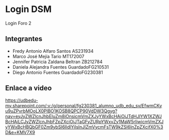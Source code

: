 # Login DSM
 Login Foro 2 

## Integrantes
- Fredy Antonio Alfaro Santos AS231934
- Marco José Mejía Tario MT172007
- Jennifer Patricia Zaldana Beltran ZB212784
- Daniela Alejandra Fuentes GuardadoFG210531
- Diego Antonio Fuentes GuardadoFG230381

## Enlace a video
https://udbedu-my.sharepoint.com/:v:/g/personal/fg230381_alumno_udb_edu_sv/EfwmCKyu9uZPvrbMOoLX0PIBO1KOSB8QPCP90VdDW3Qgyg?nav=eyJyZWZlcnJhbEluZm8iOnsicmVmZXJyYWxBcHAiOiJTdHJlYW1XZWJBcHAiLCJyZWZlcnJhbFZpZXciOiJTaGFyZURpYWxvZy1MaW5rIiwicmVmZXJyYWxBcHBQbGF0Zm9ybSI6IldlYiIsInJlZmVycmFsTW9kZSI6InZpZXcifX0%3D&e=KMV7X9
